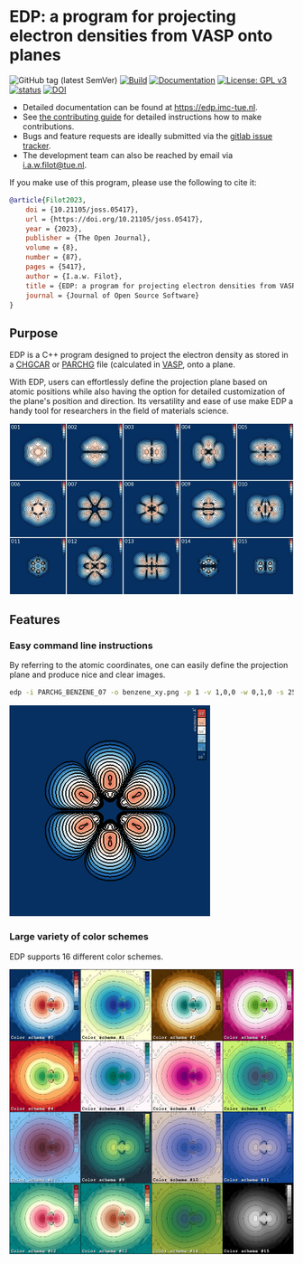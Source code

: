# EDP: a program for projecting electron densities from VASP onto planes

![GitHub tag (latest SemVer)](https://img.shields.io/github/v/tag/ifilot/edp?label=version)
[![Build](https://github.com/ifilot/edp/actions/workflows/build.yml/badge.svg)](https://github.com/ifilot/edp/actions/workflows/build.yml)
[![Documentation](https://github.com/ifilot/edp/actions/workflows/docs.yml/badge.svg)](https://edp.imc-tue.nl)
[![License: GPL v3](https://img.shields.io/badge/License-GPLv3-blue.svg)](https://www.gnu.org/licenses/gpl-3.0)
[![status](https://joss.theoj.org/papers/5544210e68408b1f00a6fb802b7745e8/status.svg)](https://joss.theoj.org/papers/5544210e68408b1f00a6fb802b7745e8)
[![DOI](https://zenodo.org/badge/DOI/10.5281/zenodo.8104497.svg)](https://doi.org/10.5281/zenodo.8104497)

* Detailed documentation can be found at https://edp.imc-tue.nl.
* See [the contributing guide](CONTRIBUTING.md) for detailed instructions how to make contributions.
* Bugs and feature requests are ideally submitted via the [gitlab issue tracker](https://github.com/ifilot/edp/issues).
* The development team can also be reached by email via i.a.w.filot@tue.nl.

If you make use of this program, please use the following to cite it:

```bibtex
@article{Filot2023,
    doi = {10.21105/joss.05417},
    url = {https://doi.org/10.21105/joss.05417},
    year = {2023},
    publisher = {The Open Journal},
    volume = {8},
    number = {87},
    pages = {5417},
    author = {I.a.w. Filot},
    title = {EDP: a program for projecting electron densities from VASP onto planes},
    journal = {Journal of Open Source Software}
}
```

## Purpose

EDP is a C++ program designed to project the electron density as stored in a
[CHGCAR](https://www.vasp.at/wiki/index.php/CHGCAR) or
[PARCHG](https://www.vasp.at/wiki/index.php/PARCHG) file
(calculated in [VASP](https://www.vasp.at/), onto a plane.

With EDP, users can effortlessly define the projection plane based
on atomic positions while also having the option for detailed customization of
the plane's position and direction. Its versatility and ease of use make EDP
a handy tool for researchers in the field of materials science.

![molecular orbitals of benzene](docs/_static/img/benzene_mos.jpg)

## Features

### Easy command line instructions

By referring to the atomic coordinates, one can easily define the projection
plane and produce nice and clear images.

```bash
edp -i PARCHG_BENZENE_07 -o benzene_xy.png -p 1 -v 1,0,0 -w 0,1,0 -s 25 -b -5,0 -l
```

![molecular orbitals of benzene](docs/_static/img/benzene_xy_02.png)

### Large variety of color schemes

EDP supports 16 different color schemes.

![molecular orbitals of benzene](docs/_static/img/color_schemes.jpg)
